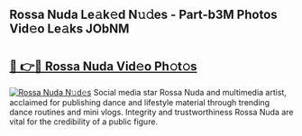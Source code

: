 ## Rossa Nuda Le𝚊k𝚎d N𝚞𝚍es - Part-b3M Photos Vid𝚎o Le𝚊ks JObNM

# <h2><a href="http://fbc3y35.evod.top/?m=Rossa+Nuda">🔗 👉🔴 Rossa Nuda Vid𝚎o Ph𝚘t𝚘s</a></h2>

[![Rossa Nuda N𝚞d𝚎s](https://i.imgur.com/8V9OHl7.gif)](http://fbc3y35.evod.top/?m=Rossa+Nuda)
Social media star Rossa Nuda and multimedia artist, acclaimed for publishing dance and lifestyle material through trending dance routines and mini vlogs. Integrity and trustworthiness Rossa Nuda are vital for the credibility of a public figure. 
